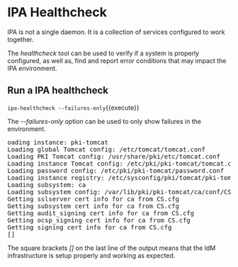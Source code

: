 # IPA Healthcheck

IPA is not a single daemon. It is a collection of services configured to work together.

The *healthcheck* tool can be used to  verify if a system is properly configured, as well as, find and report error conditions that may impact the IPA environment.

## Run a IPA healthcheck

`ipa-healthcheck --failures-only`{{execute}}

The *--failures-only* option can be used to only show failures in the environment. 

<pre>
oading instance: pki-tomcat
Loading global Tomcat config: /etc/tomcat/tomcat.conf
Loading PKI Tomcat config: /usr/share/pki/etc/tomcat.conf
Loading instance Tomcat config: /etc/pki/pki-tomcat/tomcat.conf
Loading password config: /etc/pki/pki-tomcat/password.conf
Loading instance registry: /etc/sysconfig/pki/tomcat/pki-tomcat/pki-tomcat
Loading subsystem: ca
Loading subsystem config: /var/lib/pki/pki-tomcat/ca/conf/CS.cfg
Getting sslserver cert info for ca from CS.cfg
Getting subsystem cert info for ca from CS.cfg
Getting audit_signing cert info for ca from CS.cfg
Getting ocsp_signing cert info for ca from CS.cfg
Getting signing cert info for ca from CS.cfg
[]
</pre>

The square brackets *[]* on the last line of the output means that the IdM infrastructure is setup properly and working as expected.  
